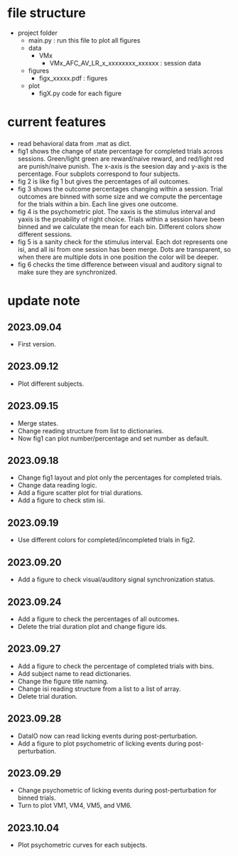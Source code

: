 # file structure

- project folder
	- main.py : run this file to plot all figures
	- data
		- VMx
			- VMx_AFC_AV_LR_x_xxxxxxxx_xxxxxx : session data
	- figures
		- figx_xxxxx.pdf : figures
	- plot
		- figX.py code for each figure


# current features

###
- read behavioral data from .mat as dict.
- fig1 shows the change of state percentage for completed trials across sessions. Green/light green are reward/naive reward, and red/light red are punish/naive punish. The x-axis is the seesion day and y-axis is the percentage. Four subplots correspond to four subjects.
- fig 2 is like fig 1 but gives the percentages of all outcomes.
- fig 3 shows the outcome percentages changing within a session. Trial outcomes are binned with some size and we compute the percentage for the trials within a bin. Each line gives one outcome.
- fig 4 is the psychometric plot. The xaxis is the stimulus interval and yaxis is the proability of right choice. Trials within a session have been binned and we calculate the mean for each bin. Different colors show different sessions.
- fig 5 is a sanity check for the stimulus interval. Each dot represents one isi, and all isi from one session has been merge. Dots are transparent, so when there are multiple dots in one position the color will be deeper.
- fig 6 checks the time difference between visual and auditory signal to make sure they are synchronized.


# update note

## 2023.09.04
- First version.

## 2023.09.12
- Plot different subjects.

## 2023.09.15
- Merge states.
- Change reading structure from list to dictionaries.
- Now fig1 can plot number/percentage and set number as default.

## 2023.09.18
- Change fig1 layout and plot only the percentages for completed trials.
- Change data reading logic.
- Add a figure scatter plot for trial durations.
- Add a figure to check stim isi.

## 2023.09.19
- Use different colors for completed/incompleted trials in fig2.

## 2023.09.20
- Add a figure to check visual/auditory signal synchronization status.

## 2023.09.24
- Add a figure to check the percentages of all outcomes.
- Delete the trial duration plot and change figure ids.

## 2023.09.27
- Add a figure to check the percentage of completed trials with bins.
- Add subject name to read dictionaries.
- Change the figure title naming.
- Change isi reading structure from a list to a list of array.
- Delete trial duration.

## 2023.09.28
- DataIO now can read licking events during post-perturbation.
- Add a figure to plot psychometric of licking events during post-perturbation.

## 2023.09.29
- Change psychometric of licking events during post-perturbation for binned trials.
- Turn to plot VM1, VM4, VM5, and VM6.

## 2023.10.04
- Plot psychometric curves for each subjects.